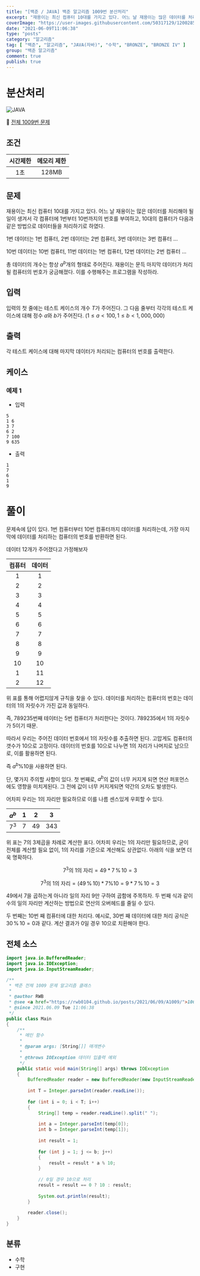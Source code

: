 ```yaml
---
title: "[백준 / JAVA] 백준 알고리즘 1009번 분산처리"
excerpt: "재용이는 최신 컴퓨터 10대를 가지고 있다. 어느 날 재용이는 많은 데이터를 처리해야 될 일이 생겨서 각 컴퓨터에 1번부터 10번까지의 번호를 부여하고, 10대의 컴퓨터가 다음과 같은 방법으로 데이터들을 처리하기로 하였다."
coverImage: "https://user-images.githubusercontent.com/50317129/120028591-d5ece480-c02f-11eb-88f0-e14fc647dd81.png"
date: "2021-06-09T11:06:38"
type: "posts"
category: "알고리즘"
tag: [ "백준", "알고리즘", "JAVA(자바)", "수학", "BRONZE", "BRONZE IV" ]
group: "백준 알고리즘"
comment: true
publish: true
---
```


# 분산처리

![JAVA](https://shields.io/badge/java-JDK%2014-lightgray?logo=java&style=plastic&logoColor=white&labelColor=orange)

🔗 [전체 1009번 문제](https://www.acmicpc.net/problem/1009)

## 조건

| 시간제한 | 메모리 제한 |
| :------: | :---------: |
|   1초    |    128MB    |

## 문제

재용이는 최신 컴퓨터 10대를 가지고 있다. 어느 날 재용이는 많은 데이터를 처리해야 될 일이 생겨서 각 컴퓨터에 1번부터 10번까지의 번호를 부여하고, 10대의 컴퓨터가 다음과 같은 방법으로 데이터들을 처리하기로 하였다.

1번 데이터는 1번 컴퓨터, 2번 데이터는 2번 컴퓨터, 3번 데이터는 3번 컴퓨터 ...

10번 데이터는 10번 컴퓨터, 11번 데이터는 1번 컴퓨터, 12번 데이터는 2번 컴퓨터 ...

총 데이터의 개수는 항상 $a^b$개의 형태로 주어진다. 재용이는 문득 마지막 데이터가 처리될 컴퓨터의 번호가 궁금해졌다. 이를 수행해주는 프로그램을 작성하라.

## 입력

입력의 첫 줄에는 테스트 케이스의 개수 $T$가 주어진다. 그 다음 줄부터 각각의 테스트 케이스에 대해 정수 $a$와 $b$가 주어진다. $(1 ≤ a < 100, 1 ≤ b < 1,000,000)$

## 출력

각 테스트 케이스에 대해 마지막 데이터가 처리되는 컴퓨터의 번호를 출력한다.

## 케이스

### 예제 1

+ 입력

``` tc
5
1 6
3 7
6 2
7 100
9 635
```

+ 출력

``` tc
1
7
6
1
9
```

# 풀이

문제속에 답이 있다. 1번 컴퓨터부터 10번 컴퓨터까지 데이터를 처리하는데, 가장 마지막에 데이터를 처리하는 컴퓨터의 번호를 반환하면 된다.

데이터 12개가 주어졌다고 가정해보자

| 컴퓨터 | 데이터 |
| :----: | :----: |
|   1    |   1    |
|   2    |   2    |
|   3    |   3    |
|   4    |   4    |
|   5    |   5    |
|   6    |   6    |
|   7    |   7    |
|   8    |   8    |
|   9    |   9    |
|   10   |   10   |
|   1    |   11   |
|   2    |   12   |

위 표를 통해 어렵지않게 규칙을 찾을 수 있다. <span class="green-A400">데이터를 처리하는 컴퓨터의 번호는 데이터의 1의 자릿수가 가진 값과 동일</span>하다.

즉, 789235번째 테이터는 5번 컴퓨터가 처리한다는 것이다. 789235에서 1의 자릿수가 5이기 때문.

따라서 <span class="green-A400">우리는 주어진 데이터 번호에서 1의 자릿수를 추출</span>하면 된다. 고맙게도 컴퓨터의 갯수가 10으로 고정이다. <span class="green-A400">데이터의 번호를 10으로 나누면 1의 자리가 나머지로 남으므로, 이를 활용</span>하면 된다.

즉 $a^b \% 10$을 사용하면 된다.

단, 몇가지 주의할 사항이 있다. 첫 번째로, $a^b$의 값이 너무 커지게 되면 연산 퍼포먼스에도 영향을 미치게된다. 그 전에 값이 너무 커지게되면 약간의 오차도 발생한다.

어차피 우리는 1의 자리만 필요하므로 이를 나름 센스있게 우회할 수 있다.

| $a^b$ |   1   |   2   |   3   |
| :---: | :---: | :---: | :---: |
| $7^3$ |   7   |  49   |  343  |

위 표는 7의 3제곱을 차례로 계산한 표다. 어차피 우리는 1의 자리만 필요하므로, 굳이 <span class="orange-A400">전체를 계산할 필요 없이, 1의 자리를 기준으로 계산</span>해도 상관없다. 아래의 식을 보면 더욱 명확하다.

$$
7^3\text{의 1의 자리} = 49 * 7 \, \% \, 10 = 3
$$

$$
7^3\text{의 1의 자리} = (49 \, \% \, 10) * 7 \% 10 = 9 * 7 \, \% \, 10 = 3
$$

49에서 7을 곱하는게 아니라 <span class="green-A400">일의 자리 9만 구하여 곱함</span>에 주목하자. 두 번째 식과 같이 <span class="green-A400">수의 일의 자리만 계산하는 방법</span>으로 연산의 오버헤드를 줄일 수 있다.

두 번째는 10번 째 컴퓨터에 대한 처리다. 예시로, 30번 째 데이터에 대한 처리 공식은 $30 \, \% \, 10 = 0$과 같다. <span class="orange-A400">계산 결과가 0일 경우 10으로 치환</span>해야 한다.

## 전체 소스

``` java
import java.io.BufferedReader;
import java.io.IOException;
import java.io.InputStreamReader;

/**
 * 백준 전체 1009 문제 알고리즘 클래스
 *
 * @author RWB
 * @see <a href="https://rwb0104.github.io/posts/2021/06/09/A1009/">1009 풀이</a>
 * @since 2021.06.09 Tue 11:06:38
 */
public class Main
{
	/**
	 * 메인 함수
	 *
	 * @param args: [String[]] 매개변수
	 *
	 * @throws IOException 데이터 입출력 예외
	 */
	public static void main(String[] args) throws IOException
	{
		BufferedReader reader = new BufferedReader(new InputStreamReader(System.in));
		
		int T = Integer.parseInt(reader.readLine());
		
		for (int i = 0; i < T; i++)
		{
			String[] temp = reader.readLine().split(" ");
			
			int a = Integer.parseInt(temp[0]);
			int b = Integer.parseInt(temp[1]);
			
			int result = 1;
			
			for (int j = 1; j <= b; j++)
			{
				result = result * a % 10;
			}
			
			// 0일 경우 10으로 처리
			result = result == 0 ? 10 : result;
			
			System.out.println(result);
		}
		
		reader.close();
	}
}
```

## 분류

* 수학
* 구현